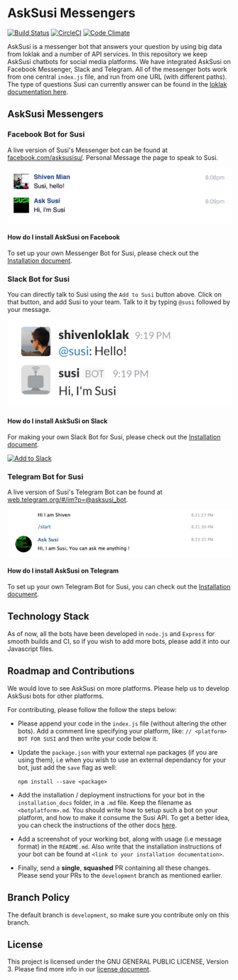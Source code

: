 # AskSusi Messengers

[![Build Status](https://travis-ci.org/fossasia/asksusi_messengers.svg?branch=development)](https://travis-ci.org/fossasia/asksusi_messengers)
[![CircleCI](https://img.shields.io/circleci/project/fossasia/asksusi_messengers.svg?maxAge=2592000?style=flat-square)](https://circleci.com/gh/fossasia/asksusi_messengers)
[![Code Climate](https://codeclimate.com/github/fossasia/asksusi_messengers/badges/gpa.svg)](https://codeclimate.com/github/fossasia/asksusi_messengers)

AskSusi is a messenger bot that answers your question by using big data from loklak and a number of API services. In this repository we keep AskSusi chatbots for social media platforms. We have integrated AskSusi on Facebook Messenger, Slack and Telegram. All of the messenger bots work from one central ```index.js``` file, and run from one URL (with different paths). The type of questions Susi can currently answer can be found in the [loklak documentation here](https://github.com/loklak/loklak_server/blob/development/docs/AskSUSI.md). 

## AskSusi Messengers

### Facebook Bot for Susi

A live version of Susi's Messenger bot can be found at [facebook.com/asksusisu/](https://www.facebook.com/asksusisu/). Personal Message the page to speak to Susi.

![Susi Messenger](docs/images/messenger_screenshot.png "Susi Messenger")

#### How do I install AskSusi on Facebook

To set up your own Messenger Bot for Susi, please check out the [Installation document](/docs/INSTALLATION_FACEBOOK.md).

### Slack Bot for Susi

You can directly talk to Susi using the ```Add to Susi``` button above. Click on that button, and add Susi to your team. Talk to it by typing ```@susi``` followed by your message.

![Susi Slack](docs/images/slack_screenshot.png "Susi Slack")

#### How do I install AskSuSi on Slack

For making your own Slack Bot for Susi, please check out the [Installation document](/docs/INSTALLATION_SLACK.md).

<a href="https://slack.com/oauth/authorize?scope=incoming-webhook,bot&client_id=62652302743.69257872898"><img alt="Add to Slack" height="40" width="139" src="https://platform.slack-edge.com/img/add_to_slack.png" srcset="https://platform.slack-edge.com/img/add_to_slack.png 1x, https://platform.slack-edge.com/img/add_to_slack@2x.png 2x" /></a>

### Telegram Bot for Susi

A live version of Susi's Telegram Bot can be found at [web.telegram.org/#/im?p=@asksusi_bot](https://web.telegram.org/#/im?p=@asksusi_bot). 

![Susi Telegram](docs/images/telegram_screenshot.png "Susi Telegram")

#### How do I install AskSusi on Telegram

To set up your own Telegram Bot for Susi, you can check out the [Installation document](/docs/INSTALLATION_TELEGRAM.md).

## Technology Stack

As of now, all the bots have been developed in ```node.js``` and ```Express``` for smooth builds and CI, so if you wish to add more bots, please add it into our Javascript files. 

## Roadmap and Contributions

We would love to see AskSusi on more platforms. Please help us to develop AskSusi bots for other platforms. 

For contributing, please follow the follow the steps below:

* Please append your code in the ```index.js``` file (without altering the other bots). Add a comment line specifying your platform, like:
```// <platform> BOT FOR SUSI```
and then write your code below it.

* Update the ```package.json``` with your external ```npm``` packages (if you are using them), i.e when you wish to use an external dependancy for your bot, just add the ```save``` flag as well:

	```npm install --save <package>```

* Add the installation / deployment instructions for your bot in the ```installation_docs``` folder, in a ```.md``` file. Keep the filename as ```<botplatform>.md```. You should write how to setup such a bot on your platform, and how to make it consume the Susi API. To get a better idea, you can check the instructions of the other docs [here](/installation_docs).

* Add a screenshot of your working bot, along with usage (i.e message format) in the ```README.md```. Also write that the installation instructions of your bot can be found at ```<link to your installation documentation>```.

* Finally, send a **single**, **squashed** PR containing all these changes. Please send your PRs to the ```development``` branch as mentioned earlier.

## Branch Policy

The default branch is ```development```, so make sure you contribute only on this branch.

## License

This project is licensed under the GNU GENERAL PUBLIC LICENSE, Version 3. Please find more info in our [license document](LICENSE.md).
